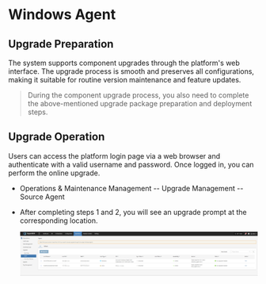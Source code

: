 # Windows Agent

## Upgrade Preparation

The system supports component upgrades through the platform's web interface. The upgrade process is smooth and preserves all configurations, making it suitable for routine version maintenance and feature updates.

> During the component upgrade process, you also need to complete the above-mentioned upgrade package preparation and deployment steps.

## Upgrade Operation

Users can access the platform login page via a web browser and authenticate with a valid username and password. Once logged in, you can perform the online upgrade.

* Operations & Maintenance Management -- Upgrade Management -- Source Agent

* After completing steps 1 and 2, you will see an upgrade prompt at the corresponding location.

  ![](./image/windowsagent-upgradeoperation-1.png)
